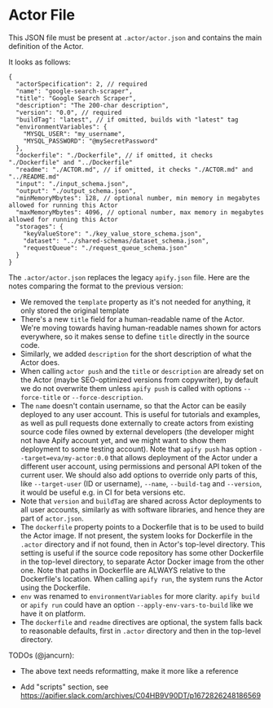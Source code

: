 # Actor File

This JSON file must be present at `.actor/actor.json` and contains the main definition of the Actor.

It looks as follows:

```jsonc
{
  "actorSpecification": 2, // required
  "name": "google-search-scraper",
  "title": "Google Search Scraper",
  "description": "The 200-char description",
  "version": "0.0", // required
  "buildTag": "latest", // if omitted, builds with "latest" tag
  "environmentVariables": {
    "MYSQL_USER": "my_username",
    "MYSQL_PASSWORD": "@mySecretPassword"
  },
  "dockerfile": "./Dockerfile", // if omitted, it checks "./Dockerfile" and "../Dockerfile"
  "readme": "./ACTOR.md", // if omitted, it checks "./ACTOR.md" and "../README.md"
  "input": "./input_schema.json",
  "output": "./output_schema.json",
  "minMemoryMbytes": 128, // optional number, min memory in megabytes allowed for running this Actor
  "maxMemoryMbytes": 4096, // optional number, max memory in megabytes allowed for running this Actor
  "storages": {
    "keyValueStore": "./key_value_store_schema.json",
    "dataset": "../shared-schemas/dataset_schema.json",
    "requestQueue": "./request_queue_schema.json"
  }
}
```

The `.actor/actor.json` replaces the legacy `apify.json` file.
Here are the notes comparing the format to the previous version:

- We removed the `template` property as it's not needed for anything, it only stored the original template
- There's a new `title` field for a human-readable name of the Actor.
  We're moving towards having human-readable names shown for actors everywhere,
  so it makes sense to define `title` directly in the source code.
- Similarly, we added `description` for the short description of what the Actor does.
- When calling `actor push` and the `title` or `description` are already set
  on the Actor (maybe SEO-optimized versions from copywriter),
  by default we do not overwrite them
  unless `apify push` is called with options `--force-title` or `--force-description`.
- The `name` doesn't contain username, so that the Actor can be easily deployed
  to any user account. This is useful for tutorials and examples, as well as
  pull requests done externally to create actors from existing source code files
  owned by external developers
  (the developer might not have Apify account yet, and we might want to show them deployment
  to some testing account).
  Note that `apify push` has option `--target=eva/my-actor:0.0` that allows
  deployment of the Actor under a different user account, using permissions
  and personal API token of the current user.
  We should also add options to override only parts of this, 
  like `--target-user` (ID or username), `--name`, `--build-tag` and `--version`,
  it would be useful e.g. in CI for beta versions etc.
- Note that `version` and `buildTag` are shared across Actor deployments to
  all user accounts, similarly as with software libraries,
  and hence they are part of `actor.json`.
- The `dockerfile` property points to a Dockerfile that is to be used to build the
  Actor image. If not present, the system looks for Dockerfile in the `.actor` directory
  and if not found, then in Actor's top-level
  directory. This setting is useful if the source code repository has some
  other Dockerfile in the top-level directory, to separate Actor Docker image from the
  other one. Note that paths in Dockerfile are ALWAYS relative to the Dockerfile's location.
  When calling `apify run`, the system runs the Actor using the Dockerfile.
- `env` was renamed to `environmentVariables` for more clarity. `apify build` or `apify run`
  could have an option `--apply-env-vars-to-build` like we have it on platform.
- The `dockerfile` and `readme` directives are optional, the system falls back to reasonable
  defaults, first in `.actor` directory and then in the top-level directory.

TODOs (@jancurn):
- The above text needs reformatting, make it more like a reference


- Add "scripts" section, see https://apifier.slack.com/archives/C04HB9V90DT/p1672826248186569 

